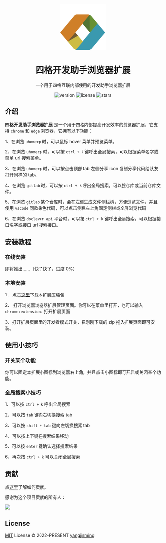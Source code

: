 <div align="center">
  <a href="https://github.com/2214962083/segi-helper-browser-extensions/">
    <img src="./docs/imgs/logo.png" width="150">
  </a>
  <h1>四格开发助手浏览器扩展</h1>
  <p>一个用于四格互联内部使用的开发助手浏览器扩展</p>
  <p>
    <img src="https://img.shields.io/github/package-json/v/2214962083/segi-helper-browser-extensions" alt="version">
    <img src="https://img.shields.io/github/license/2214962083/segi-helper-browser-extensions" alt="license">
    <img src="https://img.shields.io/github/stars/2214962083/segi-helper-browser-extensions?style=social" alt="stars">
  </p>
</div>

## 介绍

**四格开发助手浏览器扩展** 是一个用于四格内部提高开发效率的浏览器扩展，它支持 `chrome` 和 `edge` 浏览器，它拥有以下功能：

1、在浏览 `uhomecp` 时，可以鼠标 hover 菜单并预览菜单。

2、在浏览 `uhomecp` 时，可以按 `ctrl + k` 键呼出全局搜索，可以根据菜单名字或菜单 url 搜索菜单。

3、在浏览 `uhomecp` 时，可以按点击顶部 tab 左侧分享 icon 复制分享代码给队友打开同样的 tab。

4、在浏览 `gitlab` 时，可以按 `ctrl + k` 呼出全局搜索，可以搜仓库或当前仓库文件。

5、在浏览 `gitlab` 某个仓库时，会在左侧生成文件侧栏树，方便浏览文件，并且使用 `vscode` 同款染色代码，可以点击侧栏左上角固定侧栏或全屏浏览代码

6、在浏览 `doclever api` 平台时，可以按 `ctrl + k` 键呼出全局搜索，可以根据接口名字或接口 url 搜索接口。

## 安装教程

### 在线安装

即将推出......（快了快了，进度 0%）

### 本地安装

1、 点击[这里](https://github.com/2214962083/segi-helper-browser-extensions/releases/latest/download/extension.zip)下载本扩展压缩包

2、 打开浏览器浏览器扩展管理页面。你可以在菜单里打开，也可以输入 `chrome:extensions` 打开扩展页面

3、打开扩展页面里的开发者模式开关，把刚刚下载的 zip 拖入扩展页面即可安装。

## 使用小技巧

### 开关某个功能

你可以固定本扩展小图标到浏览器右上角，并且点击小图标即可开启或关闭某个功能。

### 全局搜索小技巧

1、可以按 `ctrl + k` 呼出全局搜索

2、可以按 `tab` 键向右切换搜索 tab

3、可以按 `shift + tab` 键向左切换搜索 tab

4、可以按上下键在搜索结果移动

5、可以按 `enter` 键确认选择搜索结果

6、再次按 `ctrl + k` 可以关闭全局搜索

## 贡献

点[这里](https://github.com/2214962083/segi-helper-browser-extensions/blob/master/CONTRIBUTING.md)了解如何贡献。

感谢为这个项目贡献的所有人：

<a href="https://github.com/2214962083/segi-helper-browser-extensions/graphs/contributors">
  <img src="https://contrib.rocks/image?repo=2214962083/segi-helper-browser-extensions" />
</a>

## License

[MIT](https://github.com/2214962083/segi-helper-browser-extensions/blob/master/LICENSE) License © 2022-PRESENT [yangjinming](https://github.com/2214962083)
